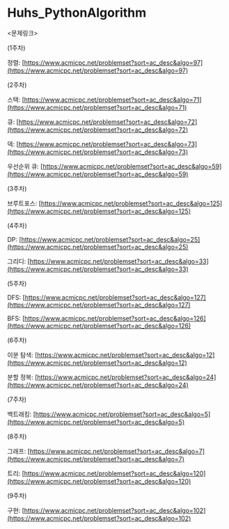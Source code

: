 # Huhs_PythonAlgorithm

<문제링크>

(1주차)

정렬: [https://www.acmicpc.net/problemset?sort=ac_desc&algo=97](https://www.acmicpc.net/problemset?sort=ac_desc&algo=97)

(2주차)

스택: [https://www.acmicpc.net/problemset?sort=ac_desc&algo=71](https://www.acmicpc.net/problemset?sort=ac_desc&algo=71)

큐: [https://www.acmicpc.net/problemset?sort=ac_desc&algo=72](https://www.acmicpc.net/problemset?sort=ac_desc&algo=72)

덱: [https://www.acmicpc.net/problemset?sort=ac_desc&algo=73](https://www.acmicpc.net/problemset?sort=ac_desc&algo=73)

우선순위 큐: [https://www.acmicpc.net/problemset?sort=ac_desc&algo=59](https://www.acmicpc.net/problemset?sort=ac_desc&algo=59)

(3주차)

브루트포스: [https://www.acmicpc.net/problemset?sort=ac_desc&algo=125](https://www.acmicpc.net/problemset?sort=ac_desc&algo=125)

(4주차)

DP: [https://www.acmicpc.net/problemset?sort=ac_desc&algo=25](https://www.acmicpc.net/problemset?sort=ac_desc&algo=25)

그리디: [https://www.acmicpc.net/problemset?sort=ac_desc&algo=33](https://www.acmicpc.net/problemset?sort=ac_desc&algo=33)

(5주차)

DFS: [https://www.acmicpc.net/problemset?sort=ac_desc&algo=127](https://www.acmicpc.net/problemset?sort=ac_desc&algo=127)

BFS: [https://www.acmicpc.net/problemset?sort=ac_desc&algo=126](https://www.acmicpc.net/problemset?sort=ac_desc&algo=126)

(6주차)

이분 탐색: [https://www.acmicpc.net/problemset?sort=ac_desc&algo=12](https://www.acmicpc.net/problemset?sort=ac_desc&algo=12)

분할 정복: [https://www.acmicpc.net/problemset?sort=ac_desc&algo=24](https://www.acmicpc.net/problemset?sort=ac_desc&algo=24)

(7주차)

백트래킹: [https://www.acmicpc.net/problemset?sort=ac_desc&algo=5](https://www.acmicpc.net/problemset?sort=ac_desc&algo=5)

(8주차)

그래프: [https://www.acmicpc.net/problemset?sort=ac_desc&algo=7](https://www.acmicpc.net/problemset?sort=ac_desc&algo=7)

트리: [https://www.acmicpc.net/problemset?sort=ac_desc&algo=120](https://www.acmicpc.net/problemset?sort=ac_desc&algo=120)

(9주차)

구현: [https://www.acmicpc.net/problemset?sort=ac_desc&algo=102](https://www.acmicpc.net/problemset?sort=ac_desc&algo=102)
